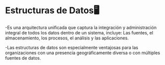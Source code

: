 # Estructuras de Datos🖥️

-Es una arquitectura unificada que captura la integración y administración integral de todos los datos dentro de un sistema, 
incluye: Las fuentes, el almacenamiento, los procesos, el análisis y las aplicaciones.

-Las estructuras de datos son especialmente ventajosas para las organizaciones con una presencia 
geográficamente diversa o con múltiples fuentes de datos.
